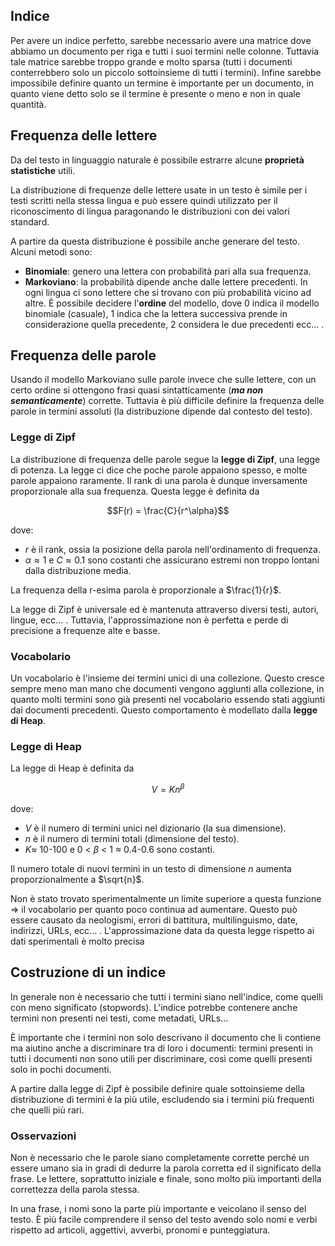 ## Indice
Per avere un indice perfetto, sarebbe necessario avere una matrice dove abbiamo un documento per riga e tutti i suoi termini nelle colonne. Tuttavia tale matrice sarebbe troppo grande e molto sparsa (tutti i documenti conterrebbero solo un piccolo sottoinsieme di tutti i termini). Infine sarebbe impossibile definire quanto un termine è importante per un documento, in quanto viene detto solo se il termine è presente o meno e non in quale quantità.

## Frequenza delle lettere 

Da del testo in linguaggio naturale è possibile estrarre alcune **proprietà statistiche** utili.

La distribuzione di frequenze delle lettere usate in un testo è simile per i testi scritti nella stessa lingua e può essere quindi utilizzato per il riconoscimento di lingua paragonando le distribuzioni con dei valori standard.

A partire da questa distribuzione è possibile anche generare del testo. Alcuni metodi sono:
- **Binomiale**: genero una lettera con probabilità pari alla sua frequenza.
- **Markoviano**: la probabilità dipende anche dalle lettere precedenti. In ogni lingua ci sono lettere che si trovano con più probabilità vicino ad altre. È possibile decidere l'**ordine** del modello, dove 0 indica il modello binomiale (casuale), 1 indica che la lettera successiva prende in considerazione quella precedente, 2 considera le due precedenti ecc... . 

## Frequenza delle parole
Usando il modello Markoviano sulle parole invece che sulle lettere, con un certo ordine si ottengono frasi quasi sintatticamente (***ma non semanticamente***) corrette.
Tuttavia è più difficile definire la frequenza delle parole in termini assoluti (la distribuzione dipende dal contesto del testo).

### Legge di Zipf
La distribuzione di frequenza delle parole segue la **legge di Zipf**, una legge di potenza.
La legge ci dice che poche parole appaiono spesso, e molte parole appaiono raramente. Il rank di una parola è dunque inversamente proporzionale alla sua frequenza.
Questa legge è definita da 

$$F(r) = \frac{C}{r^\alpha}$$

dove:
- $r$ è il rank, ossia la posizione della parola nell'ordinamento di frequenza.
- $\alpha \approx 1$ e $C \approx 0.1$ sono costanti che assicurano estremi non troppo lontani dalla distribuzione media.

La frequenza della r-esima parola è proporzionale a $\frac{1}{r}$.

La legge di Zipf è universale ed è mantenuta attraverso diversi testi, autori, lingue, ecc... .
Tuttavia, l'approssimazione non è perfetta e perde di precisione a frequenze alte e basse.

### Vocabolario
Un vocabolario è l'insieme dei termini unici di una collezione. Questo cresce sempre meno man mano che documenti vengono aggiunti alla collezione, in quanto molti termini sono già presenti nel vocabolario essendo stati aggiunti dai documenti precedenti.
Questo comportamento è modellato dalla **legge di Heap**.

### Legge di Heap
La legge di Heap è definita da

$$V = Kn^\beta$$

dove:
- $V$ è il numero di termini unici nel dizionario (la sua dimensione).
- $n$ è il numero di termini totali (dimensione del testo).
- $K \approx$ 10-100 e 0 < $\beta$ < 1 $\approx$ 0.4-0.6 sono costanti.

Il numero totale di nuovi termini in un testo di dimensione $n$ aumenta proporzionalmente a $\sqrt{n}$.

Non è stato trovato sperimentalmente un limite superiore a questa funzione $\Rightarrow$ il vocabolario per quanto poco continua ad aumentare. Questo può essere causato da neologismi, errori di battitura, multilinguismo, date, indirizzi, URLs, ecc... .
L'approssimazione data da questa legge rispetto ai dati sperimentali è molto precisa

## Costruzione di un indice

In generale non è necessario che tutti i termini siano nell'indice, come quelli con meno significato (stopwords). L'indice potrebbe contenere anche termini non presenti nei testi, come metadati, URLs...

È importante che i termini non solo descrivano il documento che li contiene ma aiutino anche a discriminare tra di loro i documenti: termini presenti in tutti i documenti non sono utili per discriminare, così come quelli presenti solo in pochi documenti.

A partire dalla legge di Zipf è possibile definire quale sottoinsieme della distribuzione di termini è la più utile, escludendo sia i termini più frequenti che quelli più rari.

### Osservazioni
Non è necessario che le parole siano completamente corrette perché un essere umano sia in gradi di dedurre la parola corretta ed il significato della frase. Le lettere, soprattutto iniziale e finale, sono molto più importanti della correttezza della parola stessa.

In una frase, i nomi sono la parte più importante e veicolano il senso del testo. È più facile comprendere il senso del testo avendo solo nomi e verbi rispetto ad articoli, aggettivi, avverbi, pronomi e punteggiatura.
